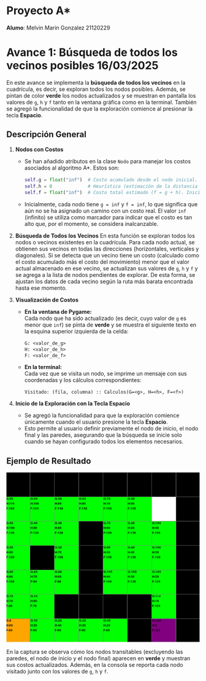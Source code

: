 

# **Proyecto A***

**Alumo**: Melvin Marin Gonzalez 21120229


# Avance 1: Búsqueda de todos los vecinos posibles 16/03/2025

En este avance se implementa la **búsqueda de todos los vecinos** en la cuadrícula, es decir, se exploran todos los nodos posibles.  Además, se pintan de color **verde** los nodos actualizados y se muestran en pantalla los valores de `g`, `h` y `f` tanto en la ventana gráfica como en la terminal. También se agregó la funcionalidad de que la exploración comience al presionar la tecla **Espacio**.

## Descripción General

1. **Nodos con Costos**

    - Se han añadido atributos en la clase `Nodo` para manejar los costos asociados al algoritmo A*. Estos son:
      
      ```python
      self.g = float("inf")  # Costo acumulado desde el nodo inicial. "inf" representa un valor infinito, lo que indica que inicialmente no se conoce un camino hacia el nodo.
      self.h = 0             # Heurística (estimación de la distancia al nodo final).
      self.f = float("inf")  # Costo total estimado (f = g + h). Inicialmente es infinito hasta que se actualiza.
      ```
      
    - Inicialmente, cada nodo tiene `g = inf` y `f = inf`, lo que significa que aún no se ha asignado un camino con un costo real. El valor `inf` (infinito) se utiliza como marcador para indicar que el costo es tan alto que, por el momento, se considera inalcanzable.

2. **Búsqueda de Todos los Vecinos**
En esta función se exploran todos los nodos o vecinos existentes en la cuadrícula. Para cada nodo actual, se obtienen sus vecinos en todas las direcciones (horizontales, verticales y diagonales). Si se detecta que un vecino tiene un costo (calculado como el costo acumulado más el costo del movimiento) menor que el valor actual almacenado en ese vecino, se actualizan sus valores de `g`, `h` y `f` y se agrega a la lista de nodos pendientes de explorar. De esta forma, se ajustan los datos de cada vecino según la ruta más barata encontrada hasta ese momento.
    
3. **Visualización de Costos**

    - **En la ventana de Pygame:**  
      Cada nodo que ha sido actualizado (es decir, cuyo valor de `g` es menor que `inf`) se pinta de **verde** y se muestra el siguiente texto en la esquina superior izquierda de la celda:
      
      ```
      G: <valor_de_g>
      H: <valor_de_h>
      F: <valor_de_f>
      ```
      
    - **En la terminal:**  
      Cada vez que se visita un nodo, se imprime un mensaje con sus coordenadas y los cálculos correspondientes:
      
      ```
      Visitado: (fila, columna) :: Calculos(G=<g>, H=<h>, F=<f>)
      ```

4. **Inicio de la Exploración con la Tecla Espacio**

    - Se agregó la funcionalidad para que la exploración comience únicamente cuando el usuario presione la tecla **Espacio**.  
    - Esto permite al usuario definir previamente el nodo de inicio, el nodo final y las paredes, asegurando que la búsqueda se inicie solo cuando se hayan configurado todos los elementos necesarios.

## Ejemplo de Resultado

![Avance 1](./Proyectos/Asterisco/Images/Avance_1.png)

En la captura se observa cómo los nodos transitables (excluyendo las paredes, el nodo de inicio y el nodo final) aparecen en **verde** y muestran sus costos actualizados. Además, en la consola se reporta cada nodo visitado junto con los valores de `g`, `h` y `f`.